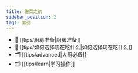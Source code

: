 ```yaml
---
title: 做菜之前
sidebar_position: 2
tags: 索引
---
```

- 📄 [[tips/厨房准备|厨房准备]]
- 📄 [[tips/如何选择现在吃什么|如何选择现在吃什么]]
- 🗂️ [[tips/advanced|大厨必备]]
- 🗂️ [[tips/learn|学习操作]]